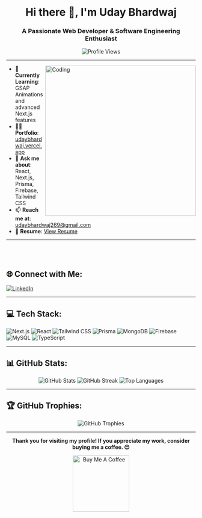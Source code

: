 <h1 align="center">Hi there 👋, I'm Uday Bhardwaj</h1>
<h3 align="center">A Passionate Web Developer & Software Engineering Enthusiast</h3>

<p align="center">
  <img src="https://komarev.com/ghpvc/?username=uday-bhardwaj-15&label=Profile%20views&color=0e75b6&style=flat" alt="Profile Views"/>
</p>

---

<img align="right" src="https://mir-s3-cdn-cf.behance.net/project_modules/disp/601014116770475.6068beff4640a.gif" alt="Coding" width="400"/>

- 🌱 **Currently Learning**: GSAP Animations and advanced Next.js features  
- 👨‍💻 **Portfolio**: [udaybhardwaj.vercel.app](https://portfolio-pied-sigma.vercel.app/)  
- 💬 **Ask me about**: React, Next.js, Prisma, Firebase, Tailwind CSS  
- 📫 **Reach me at**: udaybhardwaj269@gmail.com  
- 📄 **Resume**: [View Resume](https://chocolate-genni-31.tiiny.site/)
  


---

</br>
</br>

## 🌐 Connect with Me:
<p align="left">
  <a href="https://www.linkedin.com/in/uday-bhardwaj-b1373331a/" target="_blank">
    <img src="https://img.shields.io/badge/LinkedIn-%230077B5.svg?logo=linkedin&logoColor=white" alt="LinkedIn" />
  </a>
</p>

---

## 💻 Tech Stack:
<p align="left">
  <img src="https://img.shields.io/badge/Next-black?style=for-the-badge&logo=next.js&logoColor=white" alt="Next.js" />
  <img src="https://img.shields.io/badge/React-%2320232a.svg?style=for-the-badge&logo=react&logoColor=%2361DAFB" alt="React" />
  <img src="https://img.shields.io/badge/TailwindCSS-%2338B2AC.svg?style=for-the-badge&logo=tailwind-css&logoColor=white" alt="Tailwind CSS" />
  <img src="https://img.shields.io/badge/Prisma-3982CE?style=for-the-badge&logo=Prisma&logoColor=white" alt="Prisma" />
  <img src="https://img.shields.io/badge/MongoDB-%234ea94b.svg?style=for-the-badge&logo=mongodb&logoColor=white" alt="MongoDB" />
  <img src="https://img.shields.io/badge/Firebase-a08021?style=for-the-badge&logo=firebase&logoColor=ffcd34" alt="Firebase" />
  <img src="https://img.shields.io/badge/MySQL-4479A1.svg?style=for-the-badge&logo=mysql&logoColor=white" alt="MySQL" />
  <img src="https://img.shields.io/badge/TypeScript-%23007ACC.svg?style=for-the-badge&logo=typescript&logoColor=white" alt="TypeScript" />
</p>

---

## 📊 GitHub Stats:
<p align="center">
  <img src="https://github-readme-stats.vercel.app/api?username=uday-bhardwaj-15&theme=dark&hide_border=false&show_icons=true" alt="GitHub Stats"/>
  <img src="https://github-readme-streak-stats.herokuapp.com/?user=uday-bhardwaj-15&theme=dark&hide_border=false" alt="GitHub Streak"/>
  <img src="https://github-readme-stats.vercel.app/api/top-langs/?username=uday-bhardwaj-15&theme=dark&hide_border=false&layout=compact" alt="Top Languages"/>
</p>

---

## 🏆 GitHub Trophies:
<p align="center">
  <img src="https://github-profile-trophy.vercel.app/?username=uday-bhardwaj-15&theme=radical&no-frame=false&no-bg=true&margin-w=4" alt="GitHub Trophies"/>
</p>

---

<p align="center">
  <b>Thank you for visiting my profile! If you appreciate my work, consider buying me a coffee. 😊</b>
</p>

<p align="center">
  <a href="https://buymeacoffee.com/udaybhardwaj" target="_blank">
    <img src="https://cdn.buymeacoffee.com/buttons/v2/default-yellow.png" alt="Buy Me A Coffee" width="150"/>
  </a>
</p>
